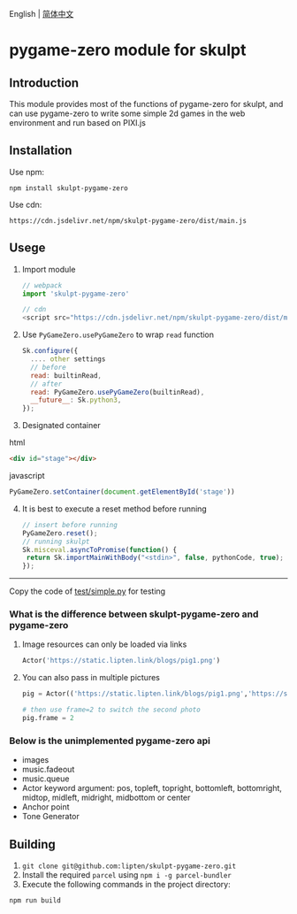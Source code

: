 English | [简体中文](./README-zh_CN.md)
# pygame-zero module for skulpt
## Introduction

This module provides most of the functions of pygame-zero for skulpt, and can use pygame-zero to write some simple 2d games in the web environment and run based on PIXI.js

## Installation

Use npm:

```
npm install skulpt-pygame-zero
```

Use cdn:

```
https://cdn.jsdelivr.net/npm/skulpt-pygame-zero/dist/main.js
```

## Usege

1. Import module

   ```javascript
   // webpack
   import 'skulpt-pygame-zero'
   
   // cdn
   <script src="https://cdn.jsdelivr.net/npm/skulpt-pygame-zero/dist/main.js"></script>
   ```

   

2. Use `PyGameZero.usePyGameZero` to wrap `read` function
   ```javascript
   Sk.configure({
     .... other settings
     // before
     read: builtinRead,
     // after 
     read: PyGameZero.usePyGameZero(builtinRead),
     __future__: Sk.python3,
   });
   ```

3. Designated container

html
```html
<div id="stage"></div>
```
javascript
```javascript
PyGameZero.setContainer(document.getElementById('stage'))
```

4. It is best to execute a reset method before running

   ```javascript
   // insert before running
   PyGameZero.reset();
   // running skulpt
   Sk.misceval.asyncToPromise(function() {
   	return Sk.importMainWithBody("<stdin>", false, pythonCode, true);
   });
   ```

---

Copy the code of [test/simple.py](https://github.com/lipten/skulpt-pygame-zero/blob/master/test/simple.py) for testing

### What is the difference between skulpt-pygame-zero and pygame-zero

1. Image resources can only be loaded via links

   ```python
   Actor('https://static.lipten.link/blogs/pig1.png')
   ```

2. You can also pass in multiple pictures

   ```python
   pig = Actor(('https://static.lipten.link/blogs/pig1.png','https://static.lipten.link/blogs/pig2.png'))
   
   # then use frame=2 to switch the second photo
   pig.frame = 2
   ```

### Below is the unimplemented pygame-zero api

* images
* music.fadeout
* music.queue
* Actor keyword argument: pos, topleft, topright, bottomleft, bottomright, midtop, midleft, midright, midbottom or center
* Anchor point
* Tone Generator

## Building

1.  `git clone git@github.com:lipten/skulpt-pygame-zero.git`
2. Install the required `parcel` using `npm i -g parcel-bundler`
3. Execute the following commands in the project directory:

```bash
npm run build
```
